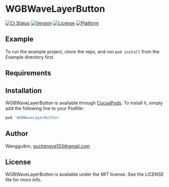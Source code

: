 # WGBWaveLayerButton

[![CI Status](https://img.shields.io/travis/Wangguibin/WGBWaveLayerButton.svg?style=flat)](https://travis-ci.org/Wangguibin/WGBWaveLayerButton)
[![Version](https://img.shields.io/cocoapods/v/WGBWaveLayerButton.svg?style=flat)](https://cocoapods.org/pods/WGBWaveLayerButton)
[![License](https://img.shields.io/cocoapods/l/WGBWaveLayerButton.svg?style=flat)](https://cocoapods.org/pods/WGBWaveLayerButton)
[![Platform](https://img.shields.io/cocoapods/p/WGBWaveLayerButton.svg?style=flat)](https://cocoapods.org/pods/WGBWaveLayerButton)

## Example

To run the example project, clone the repo, and run `pod install` from the Example directory first.

## Requirements

## Installation

WGBWaveLayerButton is available through [CocoaPods](https://cocoapods.org). To install
it, simply add the following line to your Podfile:

```ruby
pod 'WGBWaveLayerButton'
```

## Author

Wangguibin, guchengye153@gmail.com

## License

WGBWaveLayerButton is available under the MIT license. See the LICENSE file for more info.
